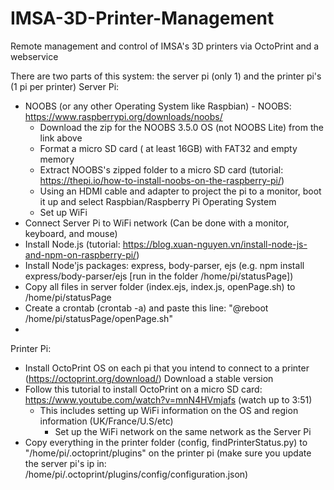 # IMSA-3D-Printer-Management
Remote management and control of IMSA's 3D printers via OctoPrint and a webservice

There are two parts of this system: the server pi (only 1) and the printer pi's (1 pi per printer)
Server Pi:

* NOOBS (or any other Operating System like Raspbian) - NOOBS: https://www.raspberrypi.org/downloads/noobs/
  - Download the zip for the NOOBS 3.5.0 OS (not NOOBS Lite) from the link above
  - Format a micro SD card ( at least 16GB) with FAT32 and empty memory
  - Extract NOOBS's zipped folder to a micro SD card (tutorial: https://thepi.io/how-to-install-noobs-on-the-raspberry-pi/)
  - Using an HDMI cable and adapter to project the pi to a monitor, boot it up and select Raspbian/Raspberry Pi Operating System
  - Set up WiFi
* Connect Server Pi to WiFi network (Can be done with a monitor, keyboard, and mouse)
* Install Node.js (tutorial: https://blog.xuan-nguyen.vn/install-node-js-and-npm-on-raspberry-pi/)
* Install Node'js packages: express, body-parser, ejs (e.g. npm install express/body-parser/ejs [run in the folder /home/pi/statusPage])
* Copy all files in server folder (index.ejs, index.js, openPage.sh) to /home/pi/statusPage
* Create a crontab (crontab -a) and paste this line: "@reboot /home/pi/statusPage/openPage.sh"
* 
Printer Pi:

* Install OctoPrint OS on each pi that you intend to connect to a printer (https://octoprint.org/download/) Download a stable version
* Follow this tutorial to install OctoPrint on a micro SD card: https://www.youtube.com/watch?v=mnN4HVmjafs (watch up to 3:51)
  - This includes setting up WiFi information on the OS and region information (UK/France/U.S/etc)
    - Set up the WiFi network on the same network as the Server Pi
* Copy everything in the printer folder (config, findPrinterStatus.py) to "/home/pi/.octoprint/plugins" on the printer pi (make sure you update the server pi's ip in: /home/pi/.octoprint/plugins/config/configuration.json)
